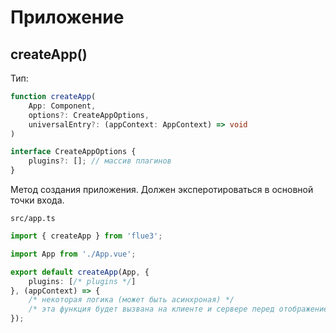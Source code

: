 # Приложение

## createApp()

Тип:
```typescript
function createApp(
    App: Component,
    options?: CreateAppOptions,
    universalEntry?: (appContext: AppContext) => void
)

interface CreateAppOptions {
    plugins?: []; // массив плагинов
}
```

Метод создания приложения. Должен эксперотироваться в основной точки входа.

`src/app.ts`
```typescript
import { createApp } from 'flue3';

import App from './App.vue';

export default createApp(App, {
    plugins: [/* plugins */]
}, (appContext) => {
    /* некоторая логика (может быть асинхроная) */
    /* эта функция будет вызвана на клиенте и сервере перед отображением */
});
```
